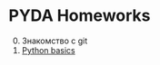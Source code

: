 # PYDA Homeworks

0. Знакомство с git
1. [Python basics](https://github.com/Mongolfiera/netology_pyda/tree/master/python-basics-hw)
